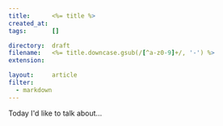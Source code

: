```yaml
---
title:      <%= title %>
created_at: 
tags:       []

directory:  draft
filename:   <%= title.downcase.gsub(/[^a-z0-9]+/, '-') %>
extension:  

layout:     article
filter:
  - markdown
---
```

Today I'd like to talk about...
